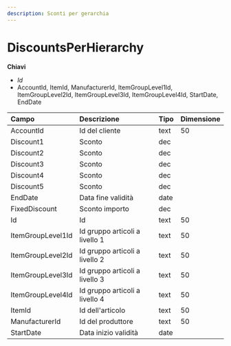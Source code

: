 ```yaml
---
description: Sconti per gerarchia
---
```


# DiscountsPerHierarchy

**Chiavi**

* _Id_
* AccountId, ItemId, ManufacturerId, ItemGroupLevel1Id, ItemGroupLevel2Id, ItemGroupLevel3Id, ItemGroupLevel4Id, StartDate, EndDate

| Campo | Descrizione | Tipo | Dimensione |
| :--- | :--- | :--- | :--- |
| AccountId | Id del cliente | text | 50 |
| Discount1 | Sconto | dec |  |
| Discount2 | Sconto | dec |  |
| Discount3 | Sconto | dec |  |
| Discount4 | Sconto | dec |  |
| Discount5 | Sconto | dec |  |
| EndDate | Data fine validità | date |  |
| FixedDiscount | Sconto importo | dec |  |
| Id | Id | text | 50 |
| ItemGroupLevel1Id | Id gruppo articoli a livello 1 | text | 50 |
| ItemGroupLevel2Id | Id gruppo articoli a livello 2 | text | 50 |
| ItemGroupLevel3Id | Id gruppo articoli a livello 3 | text | 50 |
| ItemGroupLevel4Id | Id gruppo articoli a livello 4 | text | 50 |
| ItemId | Id dell'articolo | text | 50 |
| ManufacturerId | Id del produttore | text | 50 |
| StartDate | Data inizio validità | date |  |

